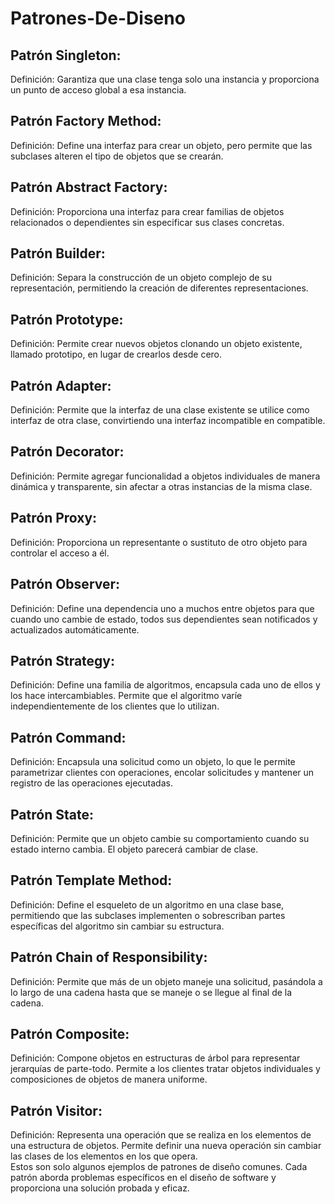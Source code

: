 # Patrones-De-Diseno

## Patrón Singleton:
Definición: Garantiza que una clase tenga solo una instancia y proporciona un punto de acceso global a esa instancia.

## Patrón Factory Method:
Definición: Define una interfaz para crear un objeto, pero permite que las subclases alteren el tipo de objetos que se crearán.

## Patrón Abstract Factory:
Definición: Proporciona una interfaz para crear familias de objetos relacionados o dependientes sin especificar sus clases concretas.

## Patrón Builder:
Definición: Separa la construcción de un objeto complejo de su representación, permitiendo la creación de diferentes representaciones.

## Patrón Prototype:
Definición: Permite crear nuevos objetos clonando un objeto existente, llamado prototipo, en lugar de crearlos desde cero.

## Patrón Adapter:
Definición: Permite que la interfaz de una clase existente se utilice como interfaz de otra clase, convirtiendo una interfaz incompatible en compatible.

## Patrón Decorator:
Definición: Permite agregar funcionalidad a objetos individuales de manera dinámica y transparente, sin afectar a otras instancias de la misma clase.

## Patrón Proxy:
Definición: Proporciona un representante o sustituto de otro objeto para controlar el acceso a él.

## Patrón Observer:
Definición: Define una dependencia uno a muchos entre objetos para que cuando uno cambie de estado, todos sus dependientes sean notificados y actualizados automáticamente.

## Patrón Strategy:
Definición: Define una familia de algoritmos, encapsula cada uno de ellos y los hace intercambiables. Permite que el algoritmo varíe independientemente de los clientes que lo utilizan.

## Patrón Command:
Definición: Encapsula una solicitud como un objeto, lo que le permite parametrizar clientes con operaciones, encolar solicitudes y mantener un registro de las operaciones ejecutadas.

## Patrón State:
Definición: Permite que un objeto cambie su comportamiento cuando su estado interno cambia. El objeto parecerá cambiar de clase.

## Patrón Template Method:
Definición: Define el esqueleto de un algoritmo en una clase base, permitiendo que las subclases implementen o sobrescriban partes específicas del algoritmo sin cambiar su estructura.

## Patrón Chain of Responsibility:
Definición: Permite que más de un objeto maneje una solicitud, pasándola a lo largo de una cadena hasta que se maneje o se llegue al final de la cadena.

## Patrón Composite:
Definición: Compone objetos en estructuras de árbol para representar jerarquías de parte-todo. Permite a los clientes tratar objetos individuales y composiciones de objetos de manera uniforme.

## Patrón Visitor:
Definición: Representa una operación que se realiza en los elementos de una estructura de objetos. Permite definir una nueva operación sin cambiar las clases de los elementos en los que opera.
<br>
Estos son solo algunos ejemplos de patrones de diseño comunes. Cada patrón aborda problemas específicos en el diseño de software y proporciona una solución probada y eficaz.
